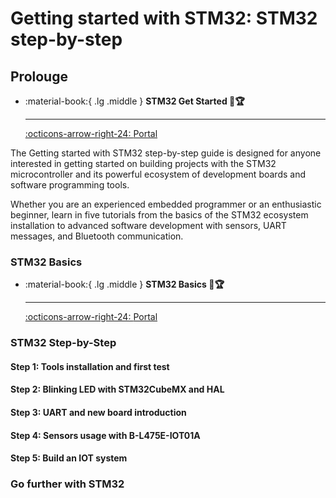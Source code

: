 # Getting started with STM32: STM32 step-by-step

## Prolouge

<div class="grid cards" markdown>

-   :material-book:{ .lg .middle } __STM32 Get Started 🎯🏆__

    ---


    [:octicons-arrow-right-24: <a href="https://wiki.st.com/stm32mcu/wiki/Category:Getting_started_with_STM32_:_STM32_step_by_step" target="_blank"> Portal </a>](#)

</div>

The Getting started with STM32 step-by-step guide is designed for anyone interested in getting started on building projects with the STM32 microcontroller and its powerful ecosystem of development boards and software programming tools.

Whether you are an experienced embedded programmer or an enthusiastic beginner, learn in five tutorials from the basics of the STM32 ecosystem installation to advanced software development with sensors, UART messages, and Bluetooth communication.

### STM32 Basics
<div class="grid cards" markdown>

-   :material-book:{ .lg .middle } __STM32 Basics 🎯🏆__

    ---

    [:octicons-arrow-right-24: <a href="https://wiki.st.com/stm32mcu/wiki/STM32StepByStep:STM32MCU_basics" target="_blank"> Portal </a>](#)

</div>

### STM32 Step-by-Step

#### Step 1: Tools installation and first test

#### Step 2: Blinking LED with STM32CubeMX and HAL

#### Step 3: UART and new board introduction

#### Step 4: Sensors usage with B-L475E-IOT01A

#### Step 5: Build an IOT system

### Go further with STM32

